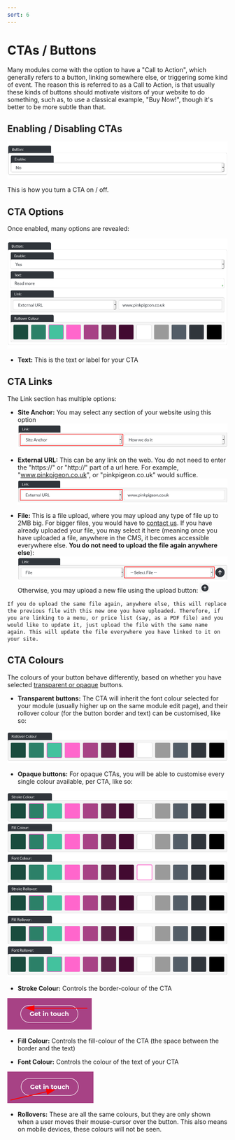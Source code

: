 ```yaml
---
sort: 6
---
```


# CTAs / Buttons

Many modules come with the option to have a "Call to Action", which generally refers to a button, linking somewhere else, or triggering some kind of event. The reason this is referred to as a Call to Action, is that usually these kinds of buttons should motivate visitors of your website to do something, such as, to use a classical example, "Buy Now!", though it's better to be more subtle than that.

## Enabling / Disabling CTAs

![Image of the option to enable / disable CTAs within modules](https://raw.githubusercontent.com/pinkpigeondocs/Pink-Pigeon-Documentation/master/docs/4_General_Components/images/general_components_button_enable.png)

This is how you turn a CTA on / off.

## CTA Options

Once enabled, many options are revealed:

![Image of the CTA options](https://raw.githubusercontent.com/pinkpigeondocs/Pink-Pigeon-Documentation/master/docs/4_General_Components/images/general_components_all_cta_options.png)

- **Text:** This is the text or label for your CTA

## CTA Links

The Link section has multiple options:

- **Site Anchor:** You may select any section of your website using this option ![Image of the CTA option, site anchor](https://raw.githubusercontent.com/pinkpigeondocs/Pink-Pigeon-Documentation/master/docs/4_General_Components/images/general_components_cta_links_anchor.png)

- **External URL:** This can be any link on the web. You do not need to enter the "https://" or "http://" part of a url here. For example, "www.pinkpigeon.co.uk", or "pinkpigeon.co.uk" would suffice. ![Image of the CTA option, external url](https://raw.githubusercontent.com/pinkpigeondocs/Pink-Pigeon-Documentation/master/docs/4_General_Components/images/general_components_cta_links_external.png)

- **File:** This is a file upload, where you may upload any type of file up to 2MB big. For bigger files, you would have to [contact us](https://cms.pinkpigeon.co.uk/contact). If you have already uploaded your file, you may select it here (meaning once you have uploaded a file, anywhere in the CMS, it becomes accessible everywhere else. **You do not need to upload the file again anywhere else**): ![Image of the CTA option, files](https://raw.githubusercontent.com/pinkpigeondocs/Pink-Pigeon-Documentation/master/docs/4_General_Components/images/general_components_cta_links_file.png) Otherwise, you may upload a new file using the upload button: ![Image of the up-arrow for file uploads](https://raw.githubusercontent.com/pinkpigeondocs/Pink-Pigeon-Documentation/master/docs/common_elements_images/up_arrow_icon.png)

```tip
If you do upload the same file again, anywhere else, this will replace the previous file with this new one you have uploaded. Therefore, if you are linking to a menu, or price list (say, as a PDF file) and you would like to update it, just upload the file with the same name again. This will update the file everywhere you have linked to it on your site.
```

## CTA Colours

The colours of your button behave differently, based on whether you have selected [transparent or opaque](https://pinkpigeondocs.github.io/Pink-Pigeon-Documentation/5_Pages/1_essentials.html#advanced-users-buttons) buttons.

- **Transparent buttons:** The CTA will inherit the font colour selected for your module (usually higher up on the same module edit page), and their rollover colour (for the button border and text) can be customised, like so:

![Image of the CTA option, rollover colour](https://raw.githubusercontent.com/pinkpigeondocs/Pink-Pigeon-Documentation/master/docs/4_General_Components/images/general_components_cta_rollover.png)

- **Opaque buttons:** For opaque CTAs, you will be able to customise every single colour available, per CTA, like so:

![Image of the CTA option, all colours](https://raw.githubusercontent.com/pinkpigeondocs/Pink-Pigeon-Documentation/master/docs/4_General_Components/images/general_components_cta_all_colour_options.png)

- **Stroke Colour:** Controls the border-colour of the CTA

![Image of the CTA option, stroke colour](https://raw.githubusercontent.com/pinkpigeondocs/Pink-Pigeon-Documentation/master/docs/4_General_Components/images/general_components_cta_stroke.png)

- **Fill Colour:** Controls the fill-colour of the CTA (the space between the border and the text)

- **Font Colour:** Controls the colour of the text of your CTA

![Image of the CTA option, font colour](https://raw.githubusercontent.com/pinkpigeondocs/Pink-Pigeon-Documentation/master/docs/4_General_Components/images/general_components_cta_text.png)

- **Rollovers:** These are all the same colours, but they are only shown when a user moves their mouse-cursor over the button. This also means on mobile devices, these colours will not be seen.